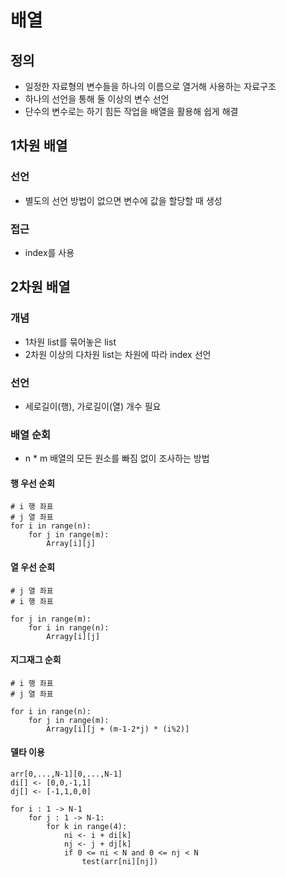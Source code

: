 # 배열

## 정의

- 일정한 자료형의 변수들을 하나의 이름으로 열거해 사용하는 자료구조
- 하나의 선언을 통해 둘 이상의 변수 선언
- 단수의 변수로는 하기 힘든 작업을 배열을 활용해 쉽게 해결



## 1차원 배열

### 선언

- 별도의 선언 방법이 없으면 변수에 값을 할당할 때 생성

### 접근

- index를 사용



## 2차원 배열

### 개념

- 1차원 list를 묶어놓은 list
- 2차원 이상의 다차원 list는 차원에 따라 index 선언



### 선언

- 세로길이(행), 가로길이(열) 개수 필요



### 배열 순회

- n * m 배열의 모든 원소를 빠짐 없이 조사하는 방법

#### 행 우선 순회

```
# i 행 좌표
# j 열 좌표
for i in range(n):
	for j in range(m):
		Array[i][j]
```

#### 열 우선 순회

```
# j 열 좌표
# i 행 좌표

for j in range(m):
	for i in range(n):
		Arragy[i][j]
```

#### 지그재그 순회

```
# i 행 좌표
# j 열 좌표

for i in range(n):
	for j in range(m):
		Arragy[i][j + (m-1-2*j) * (i%2)]
```

#### 델타 이용

```
arr[0,...,N-1][0,...,N-1]
di[] <- [0,0,-1,1]
dj[] <- [-1,1,0,0]

for i : 1 -> N-1
	for j : 1 -> N-1:
		for k in range(4):
			ni <- i + di[k]
			nj <- j + dj[k]
			if 0 <= ni < N and 0 <= nj < N
				test(arr[ni][nj])
```





